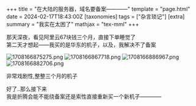 +++
title = "在大陆的服务器，域名要备案————"
template = "page.html"
date = 2024-02-17T18:43:00Z
[taxonomies]
tags = ["杂言琐记"]
[extra]
summary = "我实在太困了"
mathjax = "tex-mml"
+++



那天深夜，看见阿里云67块钱三个月，直接下单睡觉了
<br>
第二天才想起——我买的是华东的机子，以及，我解决不了备案

<img src="https://img.xwyue.com/i/2024/02/17/65d08ee8924e5.png" alt="1708166875275.png" title="1708166875275.png" />
<img src="https://img.xwyue.com/i/2024/02/17/65d08ee8bab58.png" alt="1708166867718.png" title="1708166867718.png" />
<img src="https://img.xwyue.com/i/2024/02/17/65d08ee95d404.png" alt="1708166886967.png" title="1708166886967.png" />

<img src="https://img.xwyue.com/i/2024/02/17/65d08ee97d508.png" alt="1708166882706.png" title="1708166882706.png" />


非常戏剧性,整整三个月的机子



好了..那么接下来
<br>
我是折腾会能不能绕备案还是索性直接重新买一个新机子————




